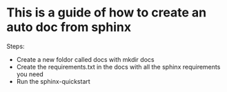# This is a guide of how to create an auto doc from sphinx

Steps:
*   Create a new foldor called docs with mkdir docs
*   Create the requirements.txt in the docs with all the sphinx requirements you need
*   Run the sphinx-quickstart